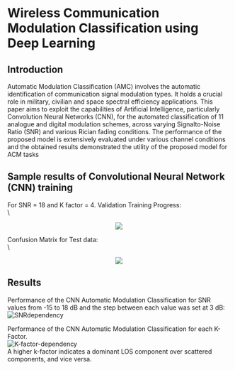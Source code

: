 # Wireless Communication Modulation Classification using Deep Learning

## Introduction
Automatic Modulation Classification (AMC) involves the automatic identification of communication signal modulation types. It holds a crucial role in military, civilian and space spectral efficiency applications. This paper aims to exploit the capabilities of Artificial Intelligence, particularly Convolution Neural Networks (CNN), for the automated classification of 11 analogue and digital modulation schemes, across varying Signalto-Noise Ratio (SNR) and various Rician fading conditions. The performance of the proposed model is extensively evaluated under various channel conditions and the obtained results demonstrated the utility of the proposed model for ACM tasks

## Sample results of  Convolutional Neural Network (CNN) training
For SNR = 18 and K factor = 4. Validation Training Progress:\
\
<p align="center">
  <img src="(https://github.com/JulieD1/Modulation-Classification/assets/124683626/6e6f39dc-955a-4469-8cc1-000b34b07058)" />
</p>



Confusion Matrix for Test data:\
\
<p align="center">
  <img src="(https://github.com/JulieD1/Modulation-Classification/assets/124683626/ae72d80b-2a2e-4a06-a7c9-ec807e7d5119)" />
</p>


## Results
Performance of the CNN Automatic Modulation Classification for SNR values from -15 to 18 dB and the step between each value was set at 3 dB:\
![SNRdependency](https://github.com/JulieD1/Modulation-Classification/assets/124683626/2d904950-9483-4dea-a284-ce3206058b26)

Performance of the CNN Automatic Modulation Classification for each K-Factor. \
![K-factor-dependency](https://github.com/JulieD1/Modulation-Classification/assets/124683626/b69b2a19-035d-4538-8307-afa11e78937d) \
A higher k-factor indicates a dominant LOS component over scattered components, and vice versa.
